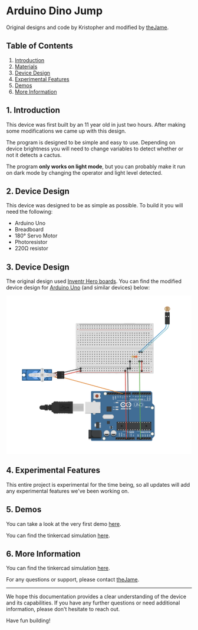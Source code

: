 # Arduino Dino Jump

Original designs and code by Kristopher and modified by [theJame](https://github.com/thatJame).

## Table of Contents

1. [Introduction](#introduction)
2. [Materials](#materials)
3. [Device Design](#device)
4. [Experimental Features](#experimental)
5. [Demos](#demos)
6. [More Information](#info)

## 1. Introduction <a name="introduction"></a>

This device was first built by an 11 year old in just two hours. After making some modifications we came up with this design.

The program is designed to be simple and easy to use. Depending on device brightness you will need to change variables to detect whether or not it detects a cactus. 

The program **only works on light mode**, but you can probably make it run on dark mode by changing the operator and light level detected.

## 2. Device Design <a name="Materials"></a>

This device was designed to be as simple as possible. To build it you will need the following:

 - Arduino Uno
 - Breadboard
 - 180° Servo Motor
 - Photoresistor
 - 220Ω resistor

## 3. Device Design <a name="device"></a>

The original design used [Inventr Hero boards](https://inventr.io/products/hero-board-usb-cable). You can find the modified device design for [Arduino Uno](https://store-usa.arduino.cc/products/arduino-uno-rev3) (and similar devices) below:

![Diagram of device](DinoDiagram.png)

## 4. Experimental Features <a name="experimental"></a>

This entire project is experimental for the time being, so all updates will add any experimental features we've been working on.

## 5. Demos <a name="demos"></a>

You can take a look at the very first demo [here](https://x.com/theJame_/status/1786889613354868870).

You can find the tinkercad simulation [here](https://www.tinkercad.com/things/8ZH1Ud4pSPo-dinodevice).


## 6. More Information <a name="info"></a>

You can find the tinkercad simulation [here](https://www.tinkercad.com/things/8ZH1Ud4pSPo-dinodevice).

For any questions or support, please contact [theJame](https://x.com/theJame_).

---

We hope this documentation provides a clear understanding of the device and its capabilities. If you have any further questions or need additional information, please don't hesitate to reach out.

Have fun building!
 
 
